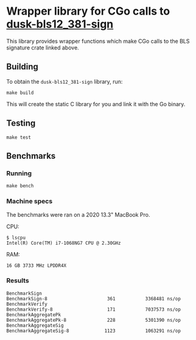 # Wrapper library for CGo calls to [dusk-bls12_381-sign](https://github.com/dusk-network/bls12_381-sign)

This library provides wrapper functions which make CGo calls to the BLS signature crate linked above.

## Building

To obtain the `dusk-bls12_381-sign` library, run:

```
make build
```

This will create the static C library for you and link it with the Go binary.

## Testing

```
make test
```

## Benchmarks

### Running

```
make bench
```

### Machine specs

The benchmarks were ran on a 2020 13.3" MacBook Pro.

CPU:

```
$ lscpu
Intel(R) Core(TM) i7-1068NG7 CPU @ 2.30GHz
```

RAM:

```
16 GB 3733 MHz LPDDR4X
```

### Results

```
BenchmarkSign
BenchmarkSign-8                      361           3368481 ns/op
BenchmarkVerify
BenchmarkVerify-8                    171           7037573 ns/op
BenchmarkAggregatePk
BenchmarkAggregatePk-8               228           5301390 ns/op
BenchmarkAggregateSig
BenchmarkAggregateSig-8             1123           1063291 ns/op
```

